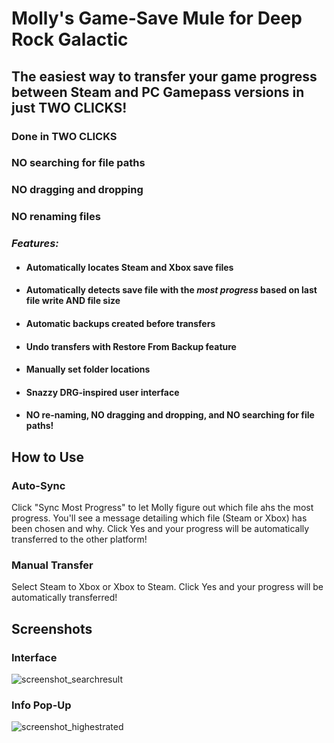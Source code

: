 # Molly's Game-Save Mule for Deep Rock Galactic #
## The easiest way to transfer your game progress between Steam and PC Gamepass versions in just TWO CLICKS! ##
### Done in TWO CLICKS ###
### NO searching for file paths ###
### NO dragging and dropping ###
### NO renaming files ###

### ***Features:*** ###

- #### Automatically locates Steam and Xbox save files ####

- #### Automatically detects save file with the ***most progress*** based on last file write AND file size ####

- #### Automatic backups created before transfers ####

- #### Undo transfers with Restore From Backup feature ####

- #### Manually set folder locations ####

- #### Snazzy DRG-inspired user interface ####

- #### NO re-naming, NO dragging and dropping, and NO searching for file paths! ####

## How to Use ##
### Auto-Sync ###
Click "Sync Most Progress" to let Molly figure out which file ahs the most progress.
You'll see a message detailing which file (Steam or Xbox) has been chosen and why.
Click Yes and your progress will be automatically transferred to the other platform!

### Manual Transfer ###
Select Steam to Xbox
or
Xbox to Steam.
Click Yes and your progress will be automatically transferred!

## Screenshots ##

### Interface ###
![screenshot_searchresult](https://github.com/ntaiprogrammer/Mollys_GameSave_Mule/blob/main/mollys_gamesave_mule_screenshot.png?raw=true)

### Info Pop-Up ###
![screenshot_highestrated](https://github.com/ntaiprogrammer/Mollys_GameSave_Mule/blob/main/mollys_gamesave_mule_help_screenshot.png?raw=true)
